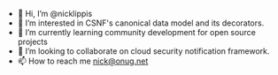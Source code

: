 - 👋 Hi, I’m @nicklippis
- 👀 I’m interested in CSNF's canonical data model and its decorators.
- 🌱 I’m currently learning community development for open source projects
- 💞️ I’m looking to collaborate on cloud security notification framework.
- 📫 How to reach me nick@onug.net

<!---
nicklippis/nicklippis is a ✨ special ✨ repository because its `README.md` (this file) appears on your GitHub profile.
You can click the Preview link to take a look at your changes.
--->
